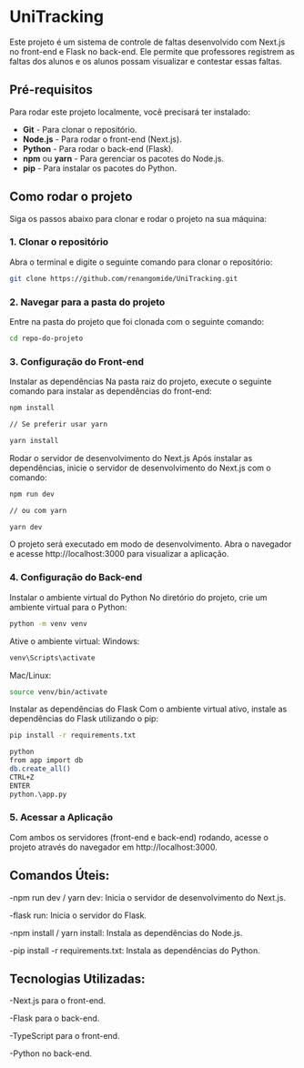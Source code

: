 # UniTracking

Este projeto é um sistema de controle de faltas desenvolvido com Next.js no front-end e Flask no back-end. Ele permite que professores registrem as faltas dos alunos e os alunos possam visualizar e contestar essas faltas.

## Pré-requisitos

Para rodar este projeto localmente, você precisará ter instalado:

- **Git** - Para clonar o repositório.
- **Node.js** - Para rodar o front-end (Next.js).
- **Python** - Para rodar o back-end (Flask).
- **npm** ou **yarn** - Para gerenciar os pacotes do Node.js.
- **pip** - Para instalar os pacotes do Python.

## Como rodar o projeto

Siga os passos abaixo para clonar e rodar o projeto na sua máquina:

### 1. Clonar o repositório

Abra o terminal e digite o seguinte comando para clonar o repositório:

```bash
git clone https://github.com/renangomide/UniTracking.git
```
### 2. Navegar para a pasta do projeto
Entre na pasta do projeto que foi clonada com o seguinte comando:

```bash
cd repo-do-projeto
```
### 3. Configuração do Front-end
Instalar as dependências
Na pasta raiz do projeto, execute o seguinte comando para instalar as dependências do front-end:

```bash
npm install

// Se preferir usar yarn

yarn install
```
Rodar o servidor de desenvolvimento do Next.js
Após instalar as dependências, inicie o servidor de desenvolvimento do Next.js com o comando:

```bash
npm run dev

// ou com yarn

yarn dev
```

O projeto será executado em modo de desenvolvimento. Abra o navegador e acesse http://localhost:3000 para visualizar a aplicação.

### 4. Configuração do Back-end
Instalar o ambiente virtual do Python
No diretório do projeto, crie um ambiente virtual para o Python:
```bash
python -m venv venv
```
Ative o ambiente virtual:
 Windows: 
```bash
venv\Scripts\activate
```
Mac/Linux:
```bash
source venv/bin/activate
```
Instalar as dependências do Flask
Com o ambiente virtual ativo, instale as dependências do Flask utilizando o pip:
```bash
pip install -r requirements.txt
```
```bash
python
from app import db
db.create_all()
CTRL+Z
ENTER
python.\app.py
```

### 5. Acessar a Aplicação
Com ambos os servidores (front-end e back-end) rodando, acesse o projeto através do navegador em http://localhost:3000.

## Comandos Úteis:

-npm run dev / yarn dev: Inicia o servidor de desenvolvimento do Next.js.

-flask run: Inicia o servidor do Flask.

-npm install / yarn install: Instala as dependências do Node.js.

-pip install -r requirements.txt: Instala as dependências do Python.

## Tecnologias Utilizadas:

-Next.js para o front-end.

-Flask para o back-end.

-TypeScript para o front-end.

-Python no back-end.

